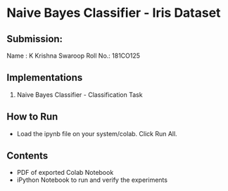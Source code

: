 # Naive Bayes Classifier - Iris Dataset

## Submission: 
Name : K Krishna Swaroop
Roll No.: 181CO125

## Implementations
1. Naive Bayes Classifier - Classification Task 

## How to Run
- Load the ipynb file on your system/colab. Click Run All.

## Contents
- PDF of exported Colab Notebook
- iPython Notebook to run and verify the experiments